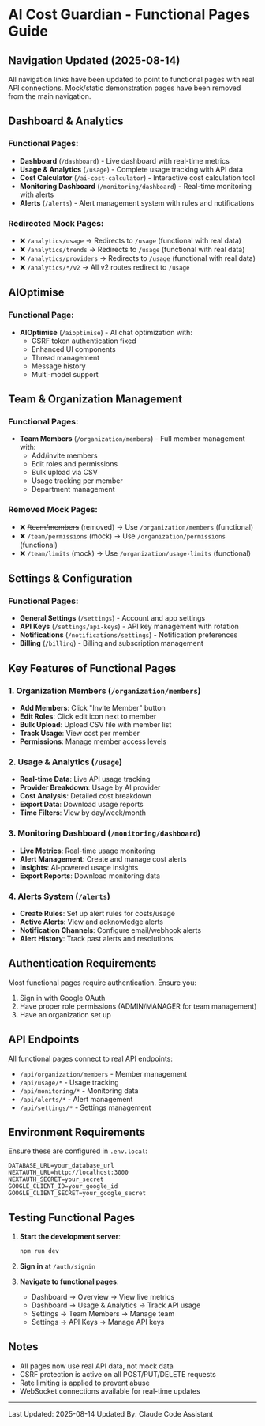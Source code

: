 # AI Cost Guardian - Functional Pages Guide

## Navigation Updated (2025-08-14)

All navigation links have been updated to point to functional pages with real API connections. Mock/static demonstration pages have been removed from the main navigation.

## Dashboard & Analytics

### Functional Pages:
- **Dashboard** (`/dashboard`) - Live dashboard with real-time metrics
- **Usage & Analytics** (`/usage`) - Complete usage tracking with API data
- **Cost Calculator** (`/ai-cost-calculator`) - Interactive cost calculation tool
- **Monitoring Dashboard** (`/monitoring/dashboard`) - Real-time monitoring with alerts
- **Alerts** (`/alerts`) - Alert management system with rules and notifications

### Redirected Mock Pages:
- ❌ `/analytics/usage` → Redirects to `/usage` (functional with real data)
- ❌ `/analytics/trends` → Redirects to `/usage` (functional with real data)
- ❌ `/analytics/providers` → Redirects to `/usage` (functional with real data)
- ❌ `/analytics/*/v2` → All v2 routes redirect to `/usage`

## AIOptimise

### Functional Page:
- **AIOptimise** (`/aioptimise`) - AI chat optimization with:
  - CSRF token authentication fixed
  - Enhanced UI components
  - Thread management
  - Message history
  - Multi-model support

## Team & Organization Management

### Functional Pages:
- **Team Members** (`/organization/members`) - Full member management with:
  - Add/invite members
  - Edit roles and permissions
  - Bulk upload via CSV
  - Usage tracking per member
  - Department management

### Removed Mock Pages:
- ❌ ~~/team/members~~ (removed) → Use `/organization/members` (functional)
- ❌ `/team/permissions` (mock) → Use `/organization/permissions` (functional)
- ❌ `/team/limits` (mock) → Use `/organization/usage-limits` (functional)

## Settings & Configuration

### Functional Pages:
- **General Settings** (`/settings`) - Account and app settings
- **API Keys** (`/settings/api-keys`) - API key management with rotation
- **Notifications** (`/notifications/settings`) - Notification preferences
- **Billing** (`/billing`) - Billing and subscription management

## Key Features of Functional Pages

### 1. Organization Members (`/organization/members`)
- **Add Members**: Click "Invite Member" button
- **Edit Roles**: Click edit icon next to member
- **Bulk Upload**: Upload CSV file with member list
- **Track Usage**: View cost per member
- **Permissions**: Manage member access levels

### 2. Usage & Analytics (`/usage`)
- **Real-time Data**: Live API usage tracking
- **Provider Breakdown**: Usage by AI provider
- **Cost Analysis**: Detailed cost breakdown
- **Export Data**: Download usage reports
- **Time Filters**: View by day/week/month

### 3. Monitoring Dashboard (`/monitoring/dashboard`)
- **Live Metrics**: Real-time usage monitoring
- **Alert Management**: Create and manage cost alerts
- **Insights**: AI-powered usage insights
- **Export Reports**: Download monitoring data

### 4. Alerts System (`/alerts`)
- **Create Rules**: Set up alert rules for costs/usage
- **Active Alerts**: View and acknowledge alerts
- **Notification Channels**: Configure email/webhook alerts
- **Alert History**: Track past alerts and resolutions

## Authentication Requirements

Most functional pages require authentication. Ensure you:
1. Sign in with Google OAuth
2. Have proper role permissions (ADMIN/MANAGER for team management)
3. Have an organization set up

## API Endpoints

All functional pages connect to real API endpoints:
- `/api/organization/members` - Member management
- `/api/usage/*` - Usage tracking
- `/api/monitoring/*` - Monitoring data
- `/api/alerts/*` - Alert management
- `/api/settings/*` - Settings management

## Environment Requirements

Ensure these are configured in `.env.local`:
```
DATABASE_URL=your_database_url
NEXTAUTH_URL=http://localhost:3000
NEXTAUTH_SECRET=your_secret
GOOGLE_CLIENT_ID=your_google_id
GOOGLE_CLIENT_SECRET=your_google_secret
```

## Testing Functional Pages

1. **Start the development server**:
   ```bash
   npm run dev
   ```

2. **Sign in** at `/auth/signin`

3. **Navigate to functional pages**:
   - Dashboard → Overview → View live metrics
   - Dashboard → Usage & Analytics → Track API usage
   - Settings → Team Members → Manage team
   - Settings → API Keys → Manage API keys

## Notes

- All pages now use real API data, not mock data
- CSRF protection is active on all POST/PUT/DELETE requests
- Rate limiting is applied to prevent abuse
- WebSocket connections available for real-time updates

---

Last Updated: 2025-08-14
Updated By: Claude Code Assistant